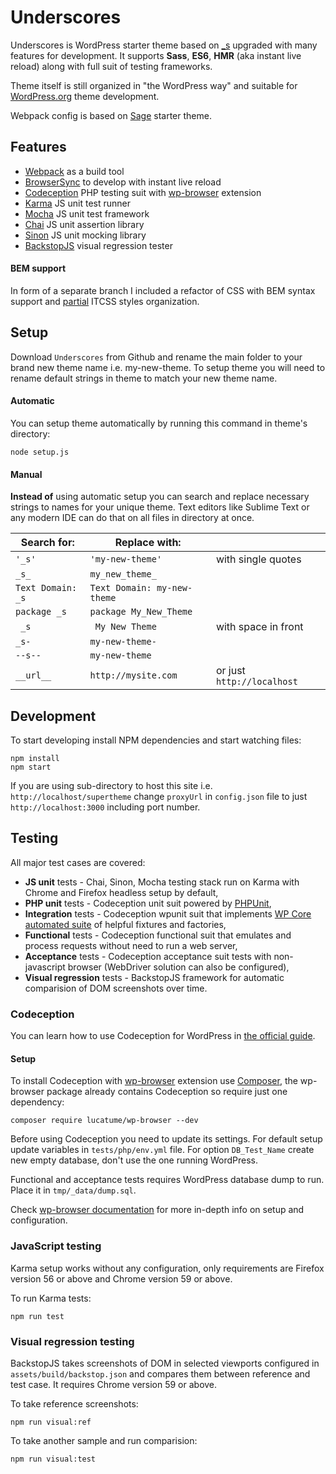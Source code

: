 # Underscores
Underscores is WordPress starter theme based on [_s](https://github.com/Automattic/_s) upgraded with many features for development. It supports **Sass**, **ES6**, **HMR** (aka instant live reload) along with full suit of testing frameworks.

Theme itself is still organized in "the WordPress way" and suitable for [WordPress.org](http://wordpress.org/) theme development.

Webpack config is based on [Sage](https://github.com/roots/sage) starter theme.

## Features
* [Webpack](https://webpack.js.org/) as a build tool
* [BrowserSync](https://browsersync.io/) to develop with instant live reload
* [Codeception](http://codeception.com/) PHP testing suit with [wp-browser](https://github.com/lucatume/wp-browser) extension
* [Karma](http://karma-runner.github.io/1.0/index.html) JS unit test runner
* [Mocha](https://mochajs.org/) JS unit test framework
* [Chai](http://chaijs.com/) JS unit assertion library
* [Sinon](http://sinonjs.org/) JS unit mocking library
* [BackstopJS](https://garris.github.io/BackstopJS/) visual regression tester

#### BEM support

In form of a separate branch I included a refactor of CSS with BEM syntax support and [partial](https://csswizardry.com/2015/08/bemit-taking-the-bem-naming-convention-a-step-further/) ITCSS styles organization. 

## Setup
Download `Underscores` from Github and rename the main folder to your brand new theme name i.e. my-new-theme.
To setup theme you will need to rename default strings in theme to match your new theme name.

#### Automatic

You can setup theme automatically by running this command in theme's directory:

```
node setup.js
```

#### Manual

**Instead of** using automatic setup you can search and replace necessary strings to names for your unique theme. Text editors like Sublime Text or any modern IDE can do that on all files in directory at once.

| Search for: | Replace with: |  |
|---|---|---|
| `'_s'` | `'my-new-theme'` | with single quotes |
| `_s_` | `my_new_theme_` | |
| `Text Domain: _s` | `Text Domain: my-new-theme` | |
| `package _s` | `package My_New_Theme` |  |
| <code>&nbsp;_s</code> | <code>&nbsp;My New Theme</code> | with space in front |
| `_s-` | `my-new-theme-` | |
| `--s--` | `my-new-theme` | |
| `__url__` | `http://mysite.com` | or just `http://localhost` |

## Development

To start developing install NPM dependencies and start watching files:

```
npm install
npm start
```

If you are using sub-directory to host this site i.e. `http://localhost/supertheme` change  `proxyUrl` in `config.json` file to just `http://localhost:3000` including port number. 

## Testing

All major test cases are covered:

* **JS unit** tests - Chai, Sinon, Mocha testing stack run on Karma with Chrome and Firefox headless setup by default,
* **PHP unit** tests - Codeception unit suit powered by [PHPUnit](https://phpunit.de/),
* **Integration** tests - Codeception wpunit suit that implements [WP Core automated suite](https://make.wordpress.org/core/handbook/testing/automated-testing/phpunit/) of helpful fixtures and factories,
* **Functional** tests - Codeception functional suit that emulates and process requests without need to run a web server,
* **Acceptance** tests - Codeception acceptance suit tests with non-javascript browser (WebDriver solution can also be configured),
* **Visual regression** tests - BackstopJS framework for automatic comparision of DOM screenshots over time.

### Codeception

You can learn how to use Codeception for WordPress in [the official guide](http://codeception.com/for/wordpress). 

#### Setup

To install Codeception with [wp-browser](https://github.com/lucatume/wp-browser) extension use [Composer](https://getcomposer.org/), the wp-browser package already contains Codeception so require just one dependency: 

```
composer require lucatume/wp-browser --dev
```

Before using Codeception you need to update its settings. For default setup update variables in `tests/php/env.yml` file. For option `DB_Test_Name` create new empty database, don't use the one running WordPress.

Functional and acceptance tests requires WordPress database dump to run. Place it in `tmp/_data/dump.sql`.

Check [wp-browser documentation](https://github.com/lucatume/wp-browser#modules) for more in-depth info on setup and configuration.

### JavaScript testing

Karma setup works without any configuration, only requirements are Firefox version 56 or above and Chrome version 59 or above.

To run Karma tests:

```
npm run test
```

### Visual regression testing

BackstopJS takes screenshots of DOM in selected viewports configured in `assets/build/backstop.json` and compares them between reference and test case. It requires Chrome version 59 or above.

To take reference screenshots:

```
npm run visual:ref
```

To take another sample and run comparision:

```
npm run visual:test
```
